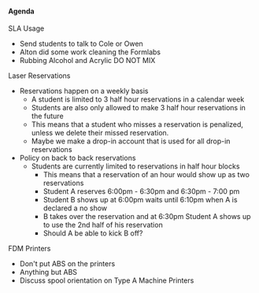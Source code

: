 #### Agenda

SLA Usage
- Send students to talk to Cole or Owen
- Alton did some work cleaning the Formlabs
- Rubbing Alcohol and Acrylic DO NOT MIX

Laser Reservations
- Reservations happen on a weekly basis
    - A student is limited to 3 half hour reservations in a calendar week
    - Students are also only allowed to make 3 half hour reservations in the future
    - This means that a student who misses a reservation is penalized, unless we delete their missed reservation.
    - Maybe we make a drop-in account that is used for all drop-in reservations
- Policy on back to back reservations
    - Students are currently limited to reservations in half hour blocks
        - This means that a reservation of an hour would show up as two reservations
        - Student A reserves 6:00pm - 6:30pm and 6:30pm - 7:00 pm
        - Student B shows up at 6:00pm waits until 6:10pm when A is declared a no show
        - B takes over the reservation and at 6:30pm Student A shows up to use the 2nd half of his reservation
        - Should A be able to kick B off?

FDM Printers
- Don't put ABS on the printers
- Anything but ABS
- Discuss spool orientation on Type A Machine Printers
